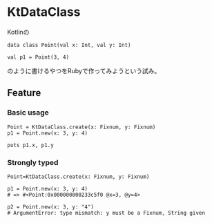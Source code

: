# KtDataClass

Kotlinの

```
data class Point(val x: Int, val y: Int)

val p1 = Point(3, 4)
```

のように書けるやつをRubyで作ってみようという試み。

## Feature

### Basic usage

```
Point = KtDataClass.create(x: Fixnum, y: Fixnum)
p1 = Point.new(x: 3, y: 4)

puts p1.x, p1.y
```


### Strongly typed

```
Point=KtDataClass.create(x: Fixnum, y: Fixnum)

p1 = Point.new(x: 3, y: 4)
# => #<Point:0x000000000233c5f0 @x=3, @y=4>

p2 = Point.new(x: 3, y: "4")
# ArgumentError: type mismatch: y must be a Fixnum, String given
```